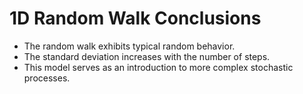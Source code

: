 # 1D Random Walk Conclusions

- The random walk exhibits typical random behavior.
- The standard deviation increases with the number of steps.
- This model serves as an introduction to more complex stochastic processes.

